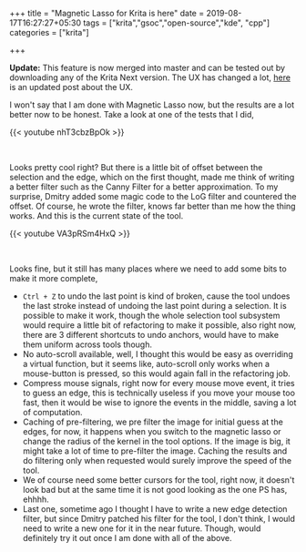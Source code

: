 +++
title = "Magnetic Lasso for Krita is here"
date = 2019-08-17T16:27:27+05:30
tags = ["krita","gsoc","open-source","kde", "cpp"]
categories = ["krita"]

+++

**Update:** This feature is now merged into master and can be tested out by downloading any of the Krita Next version. The UX has changed a lot, [here](https://www.hellozee.dev/to_be_merged_in_master/) is an updated post about the UX.

I won't say that I am done with Magnetic Lasso now, but the results are a lot better now to be honest. Take a look at one of the tests that I did,

{{< youtube nhT3cbzBpOk >}}

<br>

Looks pretty cool right? But there is a little bit of offset between the selection and the edge, which on the first thought, made me think of writing a better filter such as the Canny Filter for a better approximation. To my surprise, Dmitry added some magic code to the LoG filter and countered the offset. Of course, he wrote the filter, knows far better than me how the thing works. And this is the current state of the tool.

{{< youtube VA3pRSm4HxQ >}}

<br>

Looks fine, but it still has many places where we need to add some bits to make it more complete,

- `Ctrl + Z` to undo the last point is kind of broken, cause the tool undoes the last stroke instead of undoing the last point during a selection. It is possible to make it work, though the whole selection tool subsystem would require a little bit of refactoring to make it possible, also right now, there are 3 different shortcuts to undo anchors, would have to make them uniform across tools though.
- No auto-scroll available, well, I thought this would be easy as overriding a virtual function, but it seems like, auto-scroll only works when a mouse-button is pressed, so this would again fall in the refactoring job.
- Compress mouse signals, right now for every mouse move event, it tries to guess an edge, this is technically useless if you move your mouse too fast, then it would be wise to ignore the events in the middle, saving a lot of computation.
- Caching of pre-filtering, we pre filter the image for initial guess at the edges, for now, it happens when you switch to the magnetic lasso or change the radius of the kernel in the tool options. If the image is big, it might take a lot of time to pre-filter the image. Caching the results and do filtering only when requested would surely improve the speed of the tool.
- We of course need some better cursors for the tool, right now, it doesn't look bad but at the same time it is not good looking as the one PS has, ehhhh.
- Last one, sometime ago I thought I have to write a new edge detection filter, but since Dmitry patched his filter for the tool, I don't think, I would need to write a new one for it in the near future. Though, would definitely try it out once I am done with all of the above.
